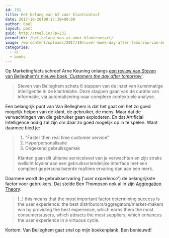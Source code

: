 ```yaml
---
id: 231
title: Het belang van AI voor klantcontact
date: 2017-10-20T08:17:39+00:00
author: Roel
layout: post
guid: http://roel.io/?p=231
permalink: /het-belang-van-ai-voor-klantcontact/
image: /wp-content/uploads/2017/10/cover-boek-day-after-tomorrow-van-belleghem.png
categories:
  - ai
  - books
---
```

Op Marketingfacts schreef Arne Keuning onlangs <a href="https://www.marketingfacts.nl/berichten/uitgelezen-customers-the-day-after-tomorrow">een review van Steven van Belleghem's nieuwe boek '<em>Customers the day after tomorrow</em>'</a>.
<blockquote>Steven van Belleghem schets 6 stappen van de inzet van kunstmatige intelligentie in de klantrelatie. Deze stappen gaan van de curatie van informatie, via automatisering naar complexe contextuele analyse.</blockquote>
Een belangrijk punt van Van Belleghem is dat het gaat om het zo goed mogelijk helpen van de klant, de gebruiker, de mens. Maar dat de verwachtingen van die gebruiker gaan exploderen. En dat Artificial Intelligence nodig zal zijn om daar zo goed mogelijk op in te spelen. Want daarmee bied je:
<blockquote>
<ol>
 	<li>"Faster then real time customer service"</li>
 	<li>Hyperpersonalisatie</li>
 	<li>Ongekend gebruiksgemak</li>
</ol>
Klanten gaan dit ultieme servicelevel van je verwachten en zijn straks wellicht loyaler aan een gebruiksvriendelijke interface met een compleet gepersonaliseerde realtime ervaring dan aan een merk.</blockquote>
Daarmee wordt de gebruikservaring ('<em>user experience</em>') de belangrijkste factor voor gebruikers. Dat stelde Ben Thompson ook al in zijn <a href="https://stratechery.com/2015/aggregation-theory/">Aggregation Theory</a>:
<blockquote>[..] this means that the most important factor determining success is the user experience: the best distributors/aggregators/market-makers win by providing the best experience, which earns them the most consumers/users, which attracts the most suppliers, which enhances the user experience in a virtuous cycle.</blockquote>
Kortom: Van Belleghem gaat snel op mijn boekenplank. Ben benieuwd!
